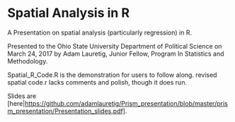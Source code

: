 # Spatial Analysis in R #

A Presentation on spatial analysis (particularly regression) in R. 

Presented to the Ohio State University Department of Political Science on March 24, 2017 by Adam Lauretig, Junior Fellow, Program In Statistics and Methodology.

Spatial_R_Code.R is the demonstration for users to follow along.
revised spatial code.r lacks comments and polish, though it does run.

Slides are [here|https://github.com/adamlauretig/Prism_presentation/blob/master/prism_presentation/Presentation_slides.pdf].
